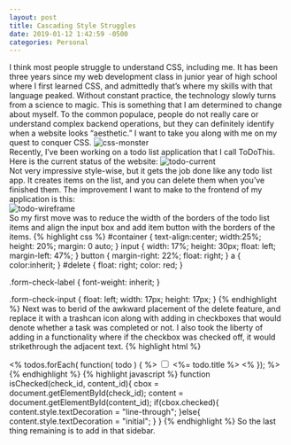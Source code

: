 ```yaml
---
layout: post
title: Cascading Style Struggles
date: 2019-01-12 1:42:59 -0500
categories: Personal
---
```


I think most people struggle to understand CSS, including me. It has been three years since my web development class in junior year of high school where I first learned CSS, and admittedly that’s where my skills with that language peaked. Without constant practice, the technology slowly turns from a science to magic. This is something that I am determined to change about myself. To the common populace, people do not really care or understand complex backend operations, but they can definitely identify when a website looks “aesthetic.” I want to take you along with me on my quest to conquer CSS.
![css-monster]({{site.url}}/{{site.baseurl}}/assets/img/css-monster.jpg)<br>
Recently, I’ve been working on a todo list application that I call ToDoThis. Here is the current status of the website:
![todo-current]({{site.url}}/{{site.baseurl}}/assets/img/todo-current.png)<br>
Not very impressive style-wise, but it gets the job done like any todo list app. It creates items on the list, and you can delete them when you’ve finished them. The improvement I want to make to the frontend of my application is this:<br>
![todo-wireframe]({{site.url}}/{{site.baseurl}}/assets/img/todo-wireframe.png)<br>
So my first move was to reduce the width of the borders of the todo list items and align the input box and add item button with the borders of the items.
{% highlight css %}
#container
{
    text-align:center;
    width:25%; 
    height: 20%;
    margin: 0 auto;
}
input
{
   width: 17%;
   height: 30px;
   float: left; 
   margin-left: 47%;
}
button
{
    margin-right: 22%;
    float: right;
}
a
{
    color:inherit;
}
#delete
{
    float: right;
    color: red;
}

.form-check-label
{
    font-weight: inherit;
}

.form-check-input
{
    float: left;
    width: 17px;
    height: 17px;
}
{% endhighlight %}
Next was to berid of the awkward placement of the delete feature, and replace it with a trashcan icon along with adding in checkboxes that would denote whether a task was completed or not. I also took the liberty of adding in a functionality where if the checkbox was checked off, it would strikethrough the adjacent text.
{% highlight html %}
<div id = "container" class="list-group">
      <% todos.forEach( function( todo ) { %>
        <span class="list-group-item list-group-item-action"> 
                <input type="checkbox" class="form-check-input" id="check<%= todo._id %>" onclick="isChecked('check<%= todo._id %>', 'content<%= todo._id %>')">
                <label class="form-check-label" for="check<%= todo._id %>" id="content<%= todo._id %>">
                    <%= todo.title %>
                </label>
            <span id="delete"> 
                <a href="/destroy/<%= todo._id %>" title="Delete this todo item">
                    <span class="glyphicon glyphicon-trash"></span>
                </a> 
            </span>
        </span>
      <% }); %>
</div>
{% endhighlight %}
{% highlight javascript %}
function isChecked(check_id, content_id){
    cbox = document.getElementById(check_id);
    content = document.getElementById(content_id);
    if(cbox.checked){
        content.style.textDecoration = "line-through";
    }else{
        content.style.textDecoration = "initial";
    }
}
{% endhighlight %}
So the last thing remaining is to add in that sidebar. 
